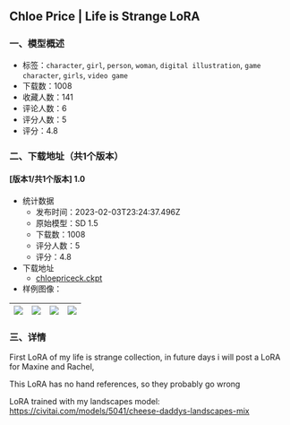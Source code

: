 ## Chloe Price | Life is Strange LoRA
### 一、模型概述

- 标签：`character`, `girl`, `person`, `woman`, `digital illustration`, `game character`, `girls`, `video game`
- 下载数：1008
- 收藏人数：141
- 评论人数：6
- 评分人数：5
- 评分：4.8

### 二、下载地址（共1个版本）

#### [版本1/共1个版本] 1.0

- 统计数据
  - 发布时间：2023-02-03T23:24:37.496Z
  - 原始模型：SD 1.5
  - 下载数：1008
  - 评分人数：5
  - 评分：4.8
- 下载地址
  - [chloepriceck.ckpt](https://civitai.com/api/download/models/7308)
- 样例图像：

| <img src="https://image.civitai.com/xG1nkqKTMzGDvpLrqFT7WA/88044e6e-75b7-40ca-891c-22fd353dd700/width=450/67657.jpeg" /> | <img src="https://image.civitai.com/xG1nkqKTMzGDvpLrqFT7WA/981849b4-d86f-4132-dbd6-405c13572300/width=450/67651.jpeg" /> | <img src="https://image.civitai.com/xG1nkqKTMzGDvpLrqFT7WA/886c45a3-2592-421d-e979-9ffb6a26fe00/width=450/67656.jpeg" /> | <img src="https://image.civitai.com/xG1nkqKTMzGDvpLrqFT7WA/e921aa88-ddc1-423f-3c97-5c9b1b362500/width=450/67655.jpeg" /> |
| ---- | ---- | ---- | ---- |


### 三、详情
<p>First LoRA of my life is strange collection, in future days i will post a LoRA for Maxine and Rachel,</p><p>This LoRA has no hand references, so they probably go wrong</p><p>LoRA trained with my landscapes model: <a target="_blank" rel="ugc" href="https://civitai.com/models/5041/cheese-daddys-landscapes-mix">https://civitai.com/models/5041/cheese-daddys-landscapes-mix</a></p>